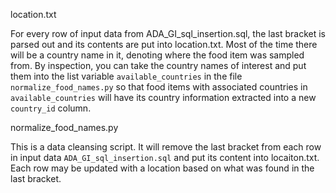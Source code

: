 location.txt

For every row of input data from ADA_GI_sql_insertion.sql, the last bracket is parsed out and its contents are put into location.txt. Most of the time there will be a country name in it, denoting where the food item was sampled from. By inspection, you can take the country names of interest and put them into the list variable ```available_countries``` in the file ```normalize_food_names.py``` so that food items with associated countries in ```available_countries``` will have its country information extracted into a new ```country_id``` column. 

normalize_food_names.py

This is a data cleansing script. It will remove the last bracket from each row in input data ```ADA_GI_sql_insertion.sql``` and put its content into locaiton.txt. Each row may be updated with a location based on what was found in the last bracket.
